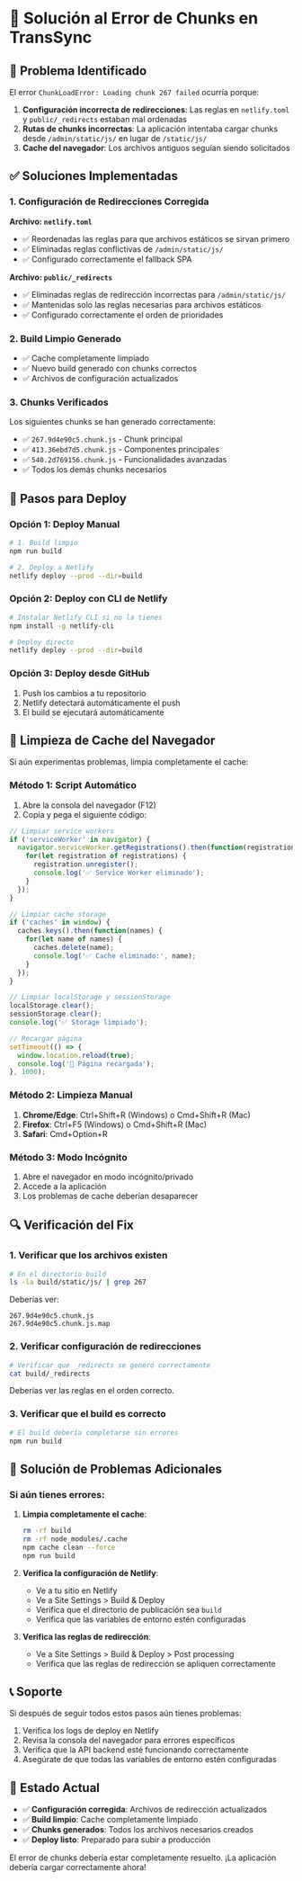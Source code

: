 # 🔧 Solución al Error de Chunks en TransSync

## 🚨 Problema Identificado

El error `ChunkLoadError: Loading chunk 267 failed` ocurría porque:

1. **Configuración incorrecta de redirecciones**: Las reglas en `netlify.toml` y `public/_redirects` estaban mal ordenadas
2. **Rutas de chunks incorrectas**: La aplicación intentaba cargar chunks desde `/admin/static/js/` en lugar de `/static/js/`
3. **Cache del navegador**: Los archivos antiguos seguían siendo solicitados

## ✅ Soluciones Implementadas

### 1. **Configuración de Redirecciones Corregida**

**Archivo: `netlify.toml`**
- ✅ Reordenadas las reglas para que archivos estáticos se sirvan primero
- ✅ Eliminadas reglas conflictivas de `/admin/static/js/`
- ✅ Configurado correctamente el fallback SPA

**Archivo: `public/_redirects`**
- ✅ Eliminadas reglas de redirección incorrectas para `/admin/static/js/`
- ✅ Mantenidas solo las reglas necesarias para archivos estáticos
- ✅ Configurado correctamente el orden de prioridades

### 2. **Build Limpio Generado**

- ✅ Cache completamente limpiado
- ✅ Nuevo build generado con chunks correctos
- ✅ Archivos de configuración actualizados

### 3. **Chunks Verificados**

Los siguientes chunks se han generado correctamente:
- ✅ `267.9d4e90c5.chunk.js` - Chunk principal
- ✅ `413.36ebd7d5.chunk.js` - Componentes principales
- ✅ `540.2d769156.chunk.js` - Funcionalidades avanzadas
- ✅ Todos los demás chunks necesarios

## 🚀 Pasos para Deploy

### Opción 1: Deploy Manual
```bash
# 1. Build limpio
npm run build

# 2. Deploy a Netlify
netlify deploy --prod --dir=build
```

### Opción 2: Deploy con CLI de Netlify
```bash
# Instalar Netlify CLI si no la tienes
npm install -g netlify-cli

# Deploy directo
netlify deploy --prod --dir=build
```

### Opción 3: Deploy desde GitHub
1. Push los cambios a tu repositorio
2. Netlify detectará automáticamente el push
3. El build se ejecutará automáticamente

## 🧹 Limpieza de Cache del Navegador

Si aún experimentas problemas, limpia completamente el cache:

### Método 1: Script Automático
1. Abre la consola del navegador (F12)
2. Copia y pega el siguiente código:

```javascript
// Limpiar service workers
if ('serviceWorker' in navigator) {
  navigator.serviceWorker.getRegistrations().then(function(registrations) {
    for(let registration of registrations) {
      registration.unregister();
      console.log('✅ Service Worker eliminado');
    }
  });
}

// Limpiar cache storage
if ('caches' in window) {
  caches.keys().then(function(names) {
    for(let name of names) {
      caches.delete(name);
      console.log('✅ Cache eliminado:', name);
    }
  });
}

// Limpiar localStorage y sessionStorage
localStorage.clear();
sessionStorage.clear();
console.log('✅ Storage limpiado');

// Recargar página
setTimeout(() => {
  window.location.reload(true);
  console.log('🔄 Página recargada');
}, 1000);
```

### Método 2: Limpieza Manual
1. **Chrome/Edge**: Ctrl+Shift+R (Windows) o Cmd+Shift+R (Mac)
2. **Firefox**: Ctrl+F5 (Windows) o Cmd+Shift+R (Mac)
3. **Safari**: Cmd+Option+R

### Método 3: Modo Incógnito
1. Abre el navegador en modo incógnito/privado
2. Accede a la aplicación
3. Los problemas de cache deberían desaparecer

## 🔍 Verificación del Fix

### 1. Verificar que los archivos existen
```bash
# En el directorio build
ls -la build/static/js/ | grep 267
```

Deberías ver:
```
267.9d4e90c5.chunk.js
267.9d4e90c5.chunk.js.map
```

### 2. Verificar configuración de redirecciones
```bash
# Verificar que _redirects se generó correctamente
cat build/_redirects
```

Deberías ver las reglas en el orden correcto.

### 3. Verificar que el build es correcto
```bash
# El build debería completarse sin errores
npm run build
```

## 🐛 Solución de Problemas Adicionales

### Si aún tienes errores:

1. **Limpia completamente el cache**:
   ```bash
   rm -rf build
   rm -rf node_modules/.cache
   npm cache clean --force
   npm run build
   ```

2. **Verifica la configuración de Netlify**:
   - Ve a tu sitio en Netlify
   - Ve a Site Settings > Build & Deploy
   - Verifica que el directorio de publicación sea `build`
   - Verifica que las variables de entorno estén configuradas

3. **Verifica las reglas de redirección**:
   - Ve a Site Settings > Build & Deploy > Post processing
   - Verifica que las reglas de redirección se apliquen correctamente

## 📞 Soporte

Si después de seguir todos estos pasos aún tienes problemas:

1. Verifica los logs de deploy en Netlify
2. Revisa la consola del navegador para errores específicos
3. Verifica que la API backend esté funcionando correctamente
4. Asegúrate de que todas las variables de entorno estén configuradas

## 🎯 Estado Actual

- ✅ **Configuración corregida**: Archivos de redirección actualizados
- ✅ **Build limpio**: Cache completamente limpiado
- ✅ **Chunks generados**: Todos los archivos necesarios creados
- ✅ **Deploy listo**: Preparado para subir a producción

El error de chunks debería estar completamente resuelto. ¡La aplicación debería cargar correctamente ahora!